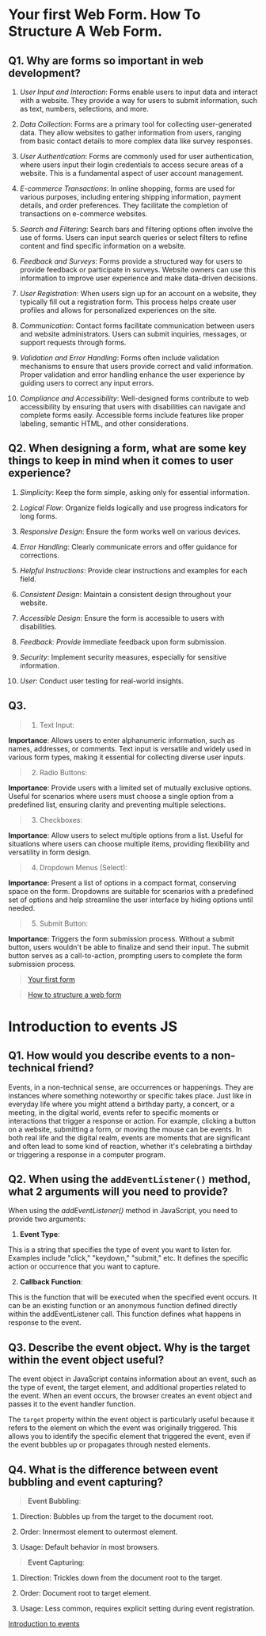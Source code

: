 # Your first Web Form. How To Structure A Web Form.

## Q1. Why are forms so important in web development?

1. *User Input and Interaction*: Forms enable users to input data and interact with a website. They provide a way for users to submit information, such as text, numbers, selections, and more.

2. *Data Collection*: Forms are a primary tool for collecting user-generated data. They allow websites to gather information from users, ranging from basic contact details to more complex data like survey responses.

3. *User Authentication*: Forms are commonly used for user authentication, where users input their login credentials to access secure areas of a website. This is a fundamental aspect of user account management.

4. *E-commerce Transactions*: In online shopping, forms are used for various purposes, including entering shipping information, payment details, and order preferences. They facilitate the completion of transactions on e-commerce websites.

5. *Search and Filtering*: Search bars and filtering options often involve the use of forms. Users can input search queries or select filters to refine content and find specific information on a website.

6. *Feedback and Surveys*: Forms provide a structured way for users to provide feedback or participate in surveys. Website owners can use this information to improve user experience and make data-driven decisions.

7. *User Registration*: When users sign up for an account on a website, they typically fill out a registration form. This process helps create user profiles and allows for personalized experiences on the site.

8. *Communication*: Contact forms facilitate communication between users and website administrators. Users can submit inquiries, messages, or support requests through forms.

9. *Validation and Error Handling*: Forms often include validation mechanisms to ensure that users provide correct and valid information. Proper validation and error handling enhance the user experience by guiding users to correct any input errors.

10. *Compliance and Accessibility*: Well-designed forms contribute to web accessibility by ensuring that users with disabilities can navigate and complete forms easily. Accessible forms include features like proper labeling, semantic HTML, and other considerations.

## Q2. When designing a form, what are some key things to keep in mind when it comes to user experience?

1. *Simplicity*: Keep the form simple, asking only for essential information.

2. *Logical Flow*: Organize fields logically and use progress indicators for long forms.

3. *Responsive Design*: Ensure the form works well on various devices.

4. *Error Handling*: Clearly communicate errors and offer guidance for corrections.

5. *Helpful Instructions*: Provide clear instructions and examples for each field.

6. *Consistent Design*: Maintain a consistent design throughout your website.

7. *Accessible Design*: Ensure the form is accessible to users with disabilities.

8. *Feedback: Provide* immediate feedback upon form submission.

9. *Security*: Implement security measures, especially for sensitive information.

10. *User*: Conduct user testing for real-world insights.

## Q3. 

> 1. Text Input:

**Importance**: Allows users to enter alphanumeric information, such as names, addresses, or comments. Text input is versatile and widely used in various form types, making it essential for collecting diverse user inputs.

> 2. Radio Buttons:

**Importance**: Provide users with a limited set of mutually exclusive options. Useful for scenarios where users must choose a single option from a predefined list, ensuring clarity and preventing multiple selections.

> 3. Checkboxes:

**Importance**: Allow users to select multiple options from a list. Useful for situations where users can choose multiple items, providing flexibility and versatility in form design.

> 4. Dropdown Menus (Select):

**Importance**: Present a list of options in a compact format, conserving space on the form. Dropdowns are suitable for scenarios with a predefined set of options and help streamline the user interface by hiding options until needed.

> 5. Submit Button:

**Importance**: Triggers the form submission process. Without a submit button, users wouldn't be able to finalize and send their input. The submit button serves as a call-to-action, prompting users to complete the form submission process.

> [Your first form](https://developer.mozilla.org/en-US/docs/Learn/Forms/Your_first_form)

> [How to structure a web form](https://developer.mozilla.org/en-US/docs/Learn/Forms/How_to_structure_a_web_form)

# Introduction to events JS

## Q1. How would you describe events to a non-technical friend?

Events, in a non-technical sense, are occurrences or happenings. They are instances where something noteworthy or specific takes place. Just like in everyday life where you might attend a birthday party, a concert, or a meeting, in the digital world, events refer to specific moments or interactions that trigger a response or action. For example, clicking a button on a website, submitting a form, or moving the mouse can be events. In both real life and the digital realm, events are moments that are significant and often lead to some kind of reaction, whether it's celebrating a birthday or triggering a response in a computer program.

## Q2. When using the `addEventListener()` method, what 2 arguments will you need to provide?

When using the *addEventListener()* method in JavaScript, you need to provide two arguments:

1. **Event Type**:

This is a string that specifies the type of event you want to listen for. Examples include "click," "keydown," "submit," etc. It defines the specific action or occurrence that you want to capture.

2. **Callback Function**:

This is the function that will be executed when the specified event occurs. It can be an existing function or an anonymous function defined directly within the addEventListener call. This function defines what happens in response to the event.

## Q3. Describe the event object. Why is the target within the event object useful?

The event object in JavaScript contains information about an event, such as the type of event, the target element, and additional properties related to the event. When an event occurs, the browser creates an event object and passes it to the event handler function.

The `target` property within the event object is particularly useful because it refers to the element on which the event was originally triggered. This allows you to identify the specific element that triggered the event, even if the event bubbles up or propagates through nested elements.

## Q4. What is the difference between event bubbling and event capturing?

> **Event Bubbling**:

1. Direction: Bubbles up from the target to the document root.

2. Order: Innermost element to outermost element.

3. Usage: Default behavior in most browsers.

> **Event Capturing**:

1. Direction: Trickles down from the document root to the target.

2. Order: Document root to target element.

3. Usage: Less common, requires explicit setting during event registration.

[Introduction to events](https://developer.mozilla.org/en-US/docs/Learn/JavaScript/Building_blocks/Events)